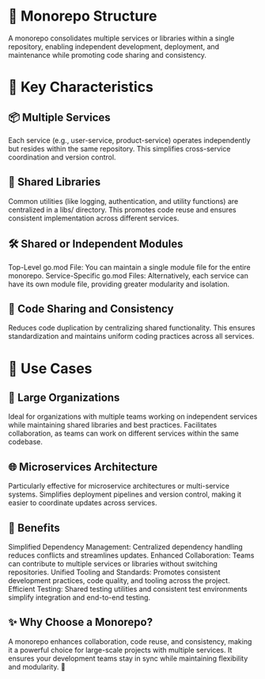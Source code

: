 # 🚀 Monorepo Structure
A monorepo consolidates multiple services or libraries within a single repository, enabling independent development, deployment, and maintenance while promoting code sharing and consistency.

# 🧩 Key Characteristics
## 📦 Multiple Services
Each service (e.g., user-service, product-service) operates independently but resides within the same repository. This simplifies cross-service coordination and version control.

## 🔄 Shared Libraries
Common utilities (like logging, authentication, and utility functions) are centralized in a libs/ directory. This promotes code reuse and ensures consistent implementation across different services.

## 🛠️ Shared or Independent Modules
Top-Level go.mod File: You can maintain a single module file for the entire monorepo.
Service-Specific go.mod Files: Alternatively, each service can have its own module file, providing greater modularity and isolation.
## 🎨 Code Sharing and Consistency
Reduces code duplication by centralizing shared functionality. This ensures standardization and maintains uniform coding practices across all services.

# 💼 Use Cases
## 🏢 Large Organizations
Ideal for organizations with multiple teams working on independent services while maintaining shared libraries and best practices.
Facilitates collaboration, as teams can work on different services within the same codebase.
## 🌐 Microservices Architecture
Particularly effective for microservice architectures or multi-service systems.
Simplifies deployment pipelines and version control, making it easier to coordinate updates across services.
## 🎯 Benefits
Simplified Dependency Management: Centralized dependency handling reduces conflicts and streamlines updates.
Enhanced Collaboration: Teams can contribute to multiple services or libraries without switching repositories.
Unified Tooling and Standards: Promotes consistent development practices, code quality, and tooling across the project.
Efficient Testing: Shared testing utilities and consistent test environments simplify integration and end-to-end testing.
## ✨ Why Choose a Monorepo?
A monorepo enhances collaboration, code reuse, and consistency, making it a powerful choice for large-scale projects with multiple services. It ensures your development teams stay in sync while maintaining flexibility and modularity. 🚀